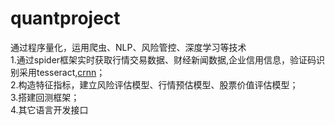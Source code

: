 # quantproject
通过程序量化，运用爬虫、NLP、风险管控、深度学习等技术    
1.通过spider框架实时获取行情交易数据、财经新闻数据,企业信用信息，验证码识别采用tesseract,[crnn](https://github.com/meijieru/crnn.pytorch)；   
2.构造特征指标，建立风险评估模型、行情预估模型、股票价值评估模型；   
3.搭建回测框架；   
4.其它语言开发接口    
